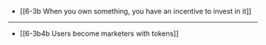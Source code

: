 - [[6-3b When you own something, you have an incentive to invest in it]]
---
- [[6-3b4b Users become marketers with tokens]]
